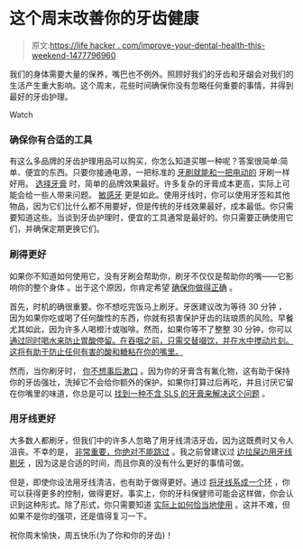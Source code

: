 # 这个周末改善你的牙齿健康

> 原文:[https://life hacker . com/improve-your-dental-health-this-weekend-1477796960](https://lifehacker.com/improve-your-dental-health-this-weekend-1477796960)

我们的身体需要大量的保养，嘴巴也不例外。照顾好我们的牙齿和牙龈会对我们的生活产生重大影响。这个周末，花些时间确保你没有忽略任何重要的事情，并得到最好的牙齿护理。

Watch

### 确保你有合适的工具

有这么多品牌的牙齿护理用品可以购买，你怎么知道买哪一种呢？答案很简单:简单、便宜的东西。只要你接通电源，一把标准的 [牙刷就能和一把电动的](https://lifehacker.com/use-these-guidelines-to-make-sure-youre-buying-a-toothb-5886577) 牙刷一样好用。 [选择牙膏](http://lifehacker.com/does-it-matter-what-kind-of-toothpaste-i-buy-5990028) 时，简单的品牌效果最好。许多复杂的牙膏成本更高，实际上可能会给一些人带来问题。 [敏感牙](http://lifehacker.com/choose-simple-toothpaste-to-satisfy-sensitive-teeth-and-5976907) 更是如此。使用牙线时，你可以使用牙签和其他物品，因为它们比什么都不用要好，但是传统的牙线效果最好，成本最低。你只需要知道这些。当谈到牙齿护理时，便宜的工具通常是最好的。你只需要正确使用它们，并确保定期更换它们。

### 刷得更好

如果你不知道如何使用它，没有牙刷会帮助你，刷牙不仅仅是帮助你的嘴——它影响你的整个身体 。出于这个原因，你肯定希望 [确保你做得正确](http://lifehacker.com/am-i-brushing-my-teeth-correctly-504856570) 。

首先，时机的确很重要。你不想吃完饭马上刷牙。牙医建议改为等待 30 分钟 ，因为如果你吃或喝了任何酸性的东西，你就有损害保护牙齿的珐琅质的风险。早餐尤其如此，因为许多人喝橙汁或咖啡。然而，如果你等不了整整 30 分钟，你可以 [通过同时喝水来防止胃酸停留。在吞咽之前，只需交替啜饮，并在水中搅动片刻。这将有助于防止任何有害的酸和糖粘在你的嘴里。](http://lifehacker.com/three-simple-things-you-can-do-to-help-avoid-tooth-deca-5862313)

然而，当你刷牙时， [你不想事后漱口](https://lifehacker.com/dont-rinse-your-mouth-out-after-brushing-your-teeth-5978107) 。因为你的牙膏含有氟化物，这有助于保持你的牙齿强壮，洗掉它不会给你额外的保护。如果你打算过后再吃，并且讨厌它留在你嘴里的味道，你总是可以 [找到一种不含 SLS 的牙膏来解决这个问题](http://lifehacker.com/why-toothpaste-makes-everything-else-taste-bad-and-how-5991693) 。

### 用牙线更好

大多数人都刷牙，但我们中的许多人忽略了用牙线清洁牙齿，因为这既费时又令人沮丧。不幸的是， [非常重要，你绝对不能跳过](https://lifehacker.com/why-you-should-never-skip-flossing-your-teeth-5979339) 。我之前曾建议过 [边拉屎边用牙线剔牙](http://lifehacker.com/floss-while-you-poop-fwyp-its-the-only-way-1440908536) ，因为这是合适的时间，而且你真的没有什么更好的事情可做。

但是，即使你设法用牙线清洁，也有助于做得更好。通过 [将牙线系成一个环](https://lifehacker.com/tie-floss-in-a-loop-to-make-flossing-easier-5918025) ，你可以获得更多的控制，做得更好。事实上，你的牙科保健师可能会这样做，你会认识到这种形式。除了形式，你只需要知道 [实际上如何恰当地使用](https://lifehacker.com/the-right-ways-to-floss-to-save-your-teeth-and-gums-5902989) 。这并不难，但如果不是你的强项，还是值得复习一下。

祝你周末愉快，周五快乐(为了你和你的牙齿)！